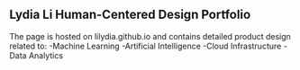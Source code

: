 ## Lydia Li Human-Centered Design Portfolio

The page is hosted on lilydia.github.io and contains detailed product design related to:
-Machine Learning
-Artificial Intelligence
-Cloud Infrastructure
-Data Analytics
